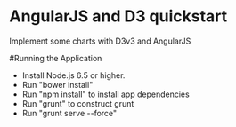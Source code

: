 # AngularJS and D3 quickstart
Implement some charts with D3v3 and AngularJS

#Running the Application
<ul>
<li>Install Node.js 6.5 or higher.</li>

<li>Run "bower install"</li>

<li>Run "npm install" to install app dependencies</li>

<li>Run "grunt" to construct grunt</li>

<li>Run "grunt serve --force"</li>

</ul>

